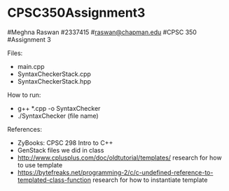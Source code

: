 # CPSC350Assignment3

#Meghna Raswan
#2337415
#raswan@chapman.edu
#CPSC 350
#Assignment 3

Files:
- main.cpp
- SyntaxCheckerStack.cpp
- SyntaxCheckerStack.hpp

How to run:
- g++ *.cpp -o SyntaxChecker
- ./SyntaxChecker (file name)

References:
- ZyBooks: CPSC 298 Intro to C++
- GenStack files we did in class
- http://www.cplusplus.com/doc/oldtutorial/templates/ research for how to use template
- https://bytefreaks.net/programming-2/c/c-undefined-reference-to-templated-class-function research for how to instantiate template
